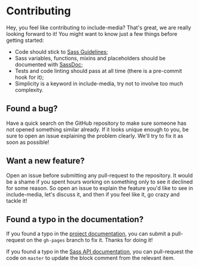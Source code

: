# Contributing

Hey, you feel like contributing to include-media? That's great, we are really looking forward to it! You might want to know just a few things before getting started:

* Code should stick to [Sass Guidelines](http://sass-guidelin.es);
* Sass variables, functions, mixins and placeholders should be documented with [SassDoc](http://sassdoc.com);
* Tests and code linting should pass at all time (there is a pre-commit hook for it);
* Simplicity is a keyword in include-media, try not to involve too much complexity.

## Found a bug?

Have a quick search on the GitHub repository to make sure someone has not opened something similar already. If it looks unique enough to you, be sure to open an issue explaining the problem clearly. We'll try to fix it as soon as possible!

## Want a new feature?

Open an issue before submitting any pull-request to the repository. It would be a shame if you spent hours working on something only to see it declined for some reason. So open an issue to explain the feature you'd like to see in include-media, let's discuss it, and then if you feel like it, go crazy and tackle it!

## Found a typo in the documentation?

If you found a typo in the [project documentation](https://eduardoboucas.github.io/include-media), you can submit a pull-request on the `gh-pages` branch to fix it. Thanks for doing it!

If you found a typo in the [Sass API documentation](https://eduardoboucas.github.io/include-media/documentation/), you can pull-request the code on `master` to update the block comment from the relevant item.
